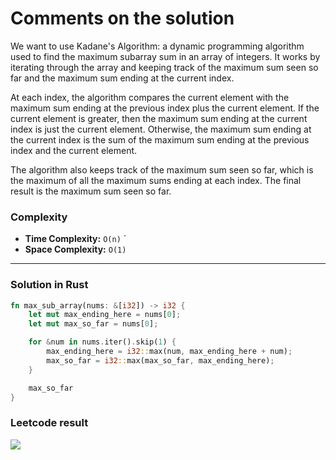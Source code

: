 # Comments on the solution

We want to use Kadane's Algorithm: a dynamic programming algorithm used to find the maximum subarray sum in an array of integers. It works by iterating through the array and keeping track of the maximum sum seen so far and the maximum sum ending at the current index.

At each index, the algorithm compares the current element with the maximum sum ending at the previous index plus the current element. If the current element is greater, then the maximum sum ending at the current index is just the current element. Otherwise, the maximum sum ending at the current index is the sum of the maximum sum ending at the previous index and the current element.

The algorithm also keeps track of the maximum sum seen so far, which is the maximum of all the maximum sums ending at each index. The final result is the maximum sum seen so far.

### Complexity

- **Time Complexity:** `O(n)` `
- **Space Complexity:** `O(1)`

---

### Solution in Rust
```rust
fn max_sub_array(nums: &[i32]) -> i32 {
    let mut max_ending_here = nums[0];
    let mut max_so_far = nums[0];

    for &num in nums.iter().skip(1) {
        max_ending_here = i32::max(num, max_ending_here + num);
        max_so_far = i32::max(max_so_far, max_ending_here);
    }

    max_so_far
}
```
### Leetcode result

![](https://i.imgur.com/enTIFEs.png)
